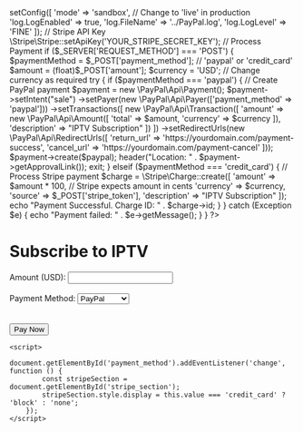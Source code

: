 <?php
require 'vendor/autoload.php';

// PayPal API Credentials
use PayPal\Rest\ApiContext;
use PayPal\Auth\OAuthTokenCredential;

// Initialize PayPal API Context
$paypal = new ApiContext(
    new OAuthTokenCredential(
        'YOUR_PAYPAL_CLIENT_ID',
        'YOUR_PAYPAL_SECRET'
    )
);
$paypal->setConfig([
    'mode' => 'sandbox', // Change to 'live' in production
    'log.LogEnabled' => true,
    'log.FileName' => '../PayPal.log',
    'log.LogLevel' => 'FINE'
]);

// Stripe API Key
\Stripe\Stripe::setApiKey('YOUR_STRIPE_SECRET_KEY');

// Process Payment
if ($_SERVER['REQUEST_METHOD'] === 'POST') {
    $paymentMethod = $_POST['payment_method']; // 'paypal' or 'credit_card'
    $amount = (float)$_POST['amount'];
    $currency = 'USD'; // Change currency as required

    try {
        if ($paymentMethod === 'paypal') {
            // Create PayPal payment
            $payment = new \PayPal\Api\Payment();
            $payment->setIntent("sale")
                ->setPayer(new \PayPal\Api\Payer(['payment_method' => 'paypal']))
                ->setTransactions([
                    new \PayPal\Api\Transaction([
                        'amount' => new \PayPal\Api\Amount([
                            'total' => $amount,
                            'currency' => $currency
                        ]),
                        'description' => "IPTV Subscription"
                    ])
                ])
                ->setRedirectUrls(new \PayPal\Api\RedirectUrls([
                    'return_url' => 'https://yourdomain.com/payment-success',
                    'cancel_url' => 'https://yourdomain.com/payment-cancel'
                ]));
            $payment->create($paypal);
            header("Location: " . $payment->getApprovalLink());
            exit;
        } elseif ($paymentMethod === 'credit_card') {
            // Process Stripe payment
            $charge = \Stripe\Charge::create([
                'amount' => $amount * 100, // Stripe expects amount in cents
                'currency' => $currency,
                'source' => $_POST['stripe_token'],
                'description' => "IPTV Subscription"
            ]);
            echo "Payment Successful. Charge ID: " . $charge->id;
        }
    } catch (Exception $e) {
        echo "Payment failed: " . $e->getMessage();
    }
}
?>

<!DOCTYPE html>
<html lang="en">
<head>
    <title>IPTV Payment</title>
</head>
<body>
    <h1>Subscribe to IPTV</h1>
    <form method="POST">
        <label for="amount">Amount (USD):</label>
        <input type="number" id="amount" name="amount" required step="0.01" min="0">
        <br><br>
        <label for="payment_method">Payment Method:</label>
        <select id="payment_method" name="payment_method" required>
            <option value="paypal">PayPal</option>
            <option value="credit_card">Credit Card</option>
        </select>
        <br><br>
        <div id="stripe_section" style="display: none;">
            <label for="stripe_token">Credit Card Token:</label>
            <input type="text" id="stripe_token" name="stripe_token">
        </div>
        <br>
        <button type="submit">Pay Now</button>
    </form>

    <script>
        document.getElementById('payment_method').addEventListener('change', function () {
            const stripeSection = document.getElementById('stripe_section');
            stripeSection.style.display = this.value === 'credit_card' ? 'block' : 'none';
        });
    </script>
</body>
</html>
